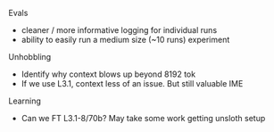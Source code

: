 Evals
- cleaner / more informative logging for individual runs
- ability to easily run a medium size (~10 runs) experiment

Unhobbling
- Identify why context blows up beyond 8192 tok
- If we use L3.1, context less of an issue. But still valuable IME

Learning
- Can we FT L3.1-8/70b? May take some work getting unsloth setup
  
